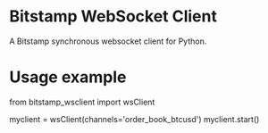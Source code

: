 # Bitstamp WebSocket Client
A Bitstamp synchronous websocket client for Python.
# Usage example
  from bitstamp_wsclient import wsClient

  myclient = wsClient(channels='order_book_btcusd')
  myclient.start()

